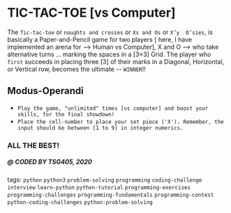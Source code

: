 # TIC-TAC-TOE  [vs Computer]


The `Tic-tac-toe`  or  `noughts and crosses`  or  `Xs and Os`  or  ` X’y  O’sies `,  is basically a Paper-and-Pencil game for two players [ here, I have implemented an arena for --> Human vs Computer], X and O --> who take alternative turns ... marking the spaces in a [3×3] Grid.
The player who `first` succeeds in placing three [3] of their marks in a Diagonal, Horizontal, or Vertical row, becomes the ultimate -- `WINNER`!! 


## Modus-Operandi

* `Play the game, "unlimited" times [vs computer] and boost your skills, for the final showdown!`
* `Place the cell-number to place your set piece ('X'). Remember, the input should be between [1 to 9] in integer numerics.`


### ALL THE BEST!
##### @ CODED BY TSG405, 2020

tags: `python`  `python3`  `problem-solving`  `programming`  `coding-challenge`  `interview`  `learn-python`  `python-tutorial`  `programming-exercises`  `programming-challenges`  `programming-fundamentals`  `programming-contest`  `python-coding-challenges`  `python-problem-solving`

